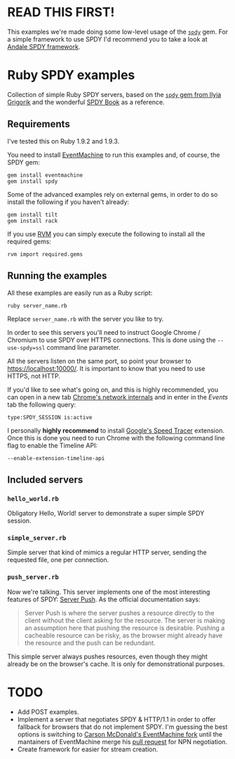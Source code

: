 # READ THIS FIRST!

This examples we're made doing some low-level usage of the
[`spdy`](https://github.com/igrigorik/spdy) gem. For a simple
framework to use SPDY I'd recommend you to take a look at [Andale SPDY
framework](https://github.com/inkel/andale).

# Ruby SPDY examples

Collection of simple Ruby SPDY servers, based on the [`spdy` gem from
Ilyia Grigorik](https://github.com/igrigorik/spdy) and the wonderful
[SPDY Book](http://spdybook.com/) as a reference.

## Requirements

I've tested this on Ruby 1.9.2 and 1.9.3.

You need to install
[EventMachine](https://github.com/eventmachine/eventmachine) to run
this examples and, of course, the SPDY gem:

    gem install eventmachine
    gem install spdy

Some of the advanced examples rely on external gems, in order to do so
install the following if you haven't already:

    gem install tilt
    gem install rack

If you use [RVM](https://rvm.beginrescueend.com/) you can simply
execute the following to install all the required gems:

    rvm import required.gems

## Running the examples

All these examples are easily run as a Ruby script:

    ruby server_name.rb

Replace `server_name.rb` with the server you like to try.

In order to see this servers you'll need to instruct Google Chrome /
Chromium to use SPDY over HTTPS connections. This is done using the
`--use-spdy=ssl` command line parameter.

All the servers listen on the same port, so point your browser to
[https://localhost:10000/](https://localhost:10000/). It is important
to know that you need to use HTTPS, not HTTP.

If you'd like to see what's going on, and this is highly recommended,
you can open in a new tab [Chrome's network
internals](about:net-internals) and in enter in the *Events* tab the
following query:

    type:SPDY_SESSION is:active

I personally **highly recommend** to install [Google's Speed
Tracer](https://chrome.google.com/webstore/detail/ognampngfcbddbfemdapefohjiobgbdl?hl=en-US&hc=search&hcp=main)
extension. Once this is done you need to run Chrome with the following
command line flag to enable the Timeline API:

    --enable-extension-timeline-api

## Included servers

### `hello_world.rb`

Obligatory Hello, World! server to demonstrate a super simple SPDY
session.

### `simple_server.rb`

Simple server that kind of mimics a regular HTTP server, sending the
requested file, one per connection.

### `push_server.rb`

Now we're talking. This server implements one of the most interesting
features of SPDY: [Server
Push](http://www.chromium.org/spdy/link-headers-and-server-hint). As
the official documentation says:

> Server Push is where the server pushes a resource directly to the
> client without the client asking for the resource.  The server is
> making an assumption here that pushing the resource is desirable.
> Pushing a cacheable resource can be risky, as the browser might
> already have the resource and the push can be redundant.

This simple server always pushes resources, even though they might
already be on the browser's cache. It is only for demonstrational
purposes.

# TODO

* Add POST examples.
* Implement a server that negotiates SPDY & HTTP/1.1 in order to offer
  fallback for browsers that do not implement SPDY.  I'm guessing the
  best options is switching to
  [Carson McDonald's EventMachine fork](https://github.com/carsonmcdonald/eventmachine)
  until the mantainers of EventMachine merge his
  [pull request](https://github.com/eventmachine/eventmachine/pull/196)
  for NPN negotiation.
* Create framework for easier for stream creation.
